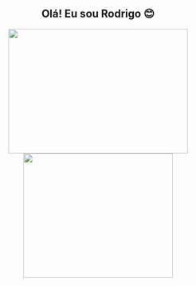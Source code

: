<h2 text="blue" align="center">Olá! Eu sou Rodrigo 😊</h2>

<div align="center">
  <a href="https://github.com/Rodrisc">
  <img height="250px" width="360px" src="https://github-readme-stats.vercel.app/api?username=Rodrisc&show_icons=true&theme=dracula&include_all_commits=true&count_private=true"/>
  <img height="250px" width="300px" src="https://github-readme-stats.vercel.app/api/top-langs/?username=Rodrisc&layout=compact&langs_count=7&theme=dracula"/>
</div>
